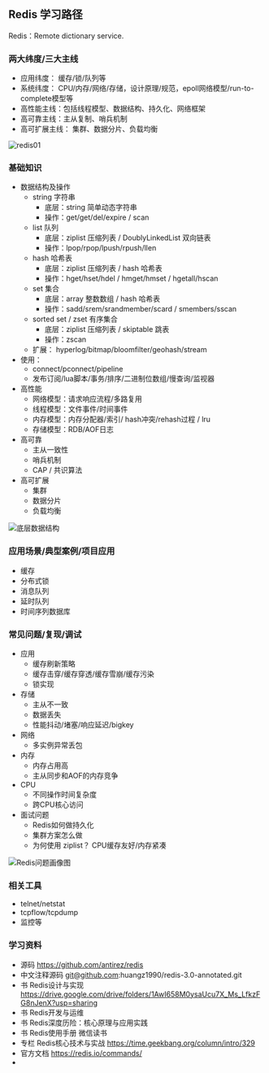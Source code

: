 ## Redis 学习路径

Redis：Remote dictionary service.

### 两大纬度/三大主线
- 应用纬度： 缓存/锁/队列等
- 系统纬度： CPU/内存/网络/存储，设计原理/规范，epoll网络模型/run-to-complete模型等
- 高性能主线：包括线程模型、数据结构、持久化、网络框架
- 高可靠主线：主从复制、哨兵机制
- 高可扩展主线： 集群、数据分片、负载均衡

![redis01](https://static001.geekbang.org/resource/image/79/e7/79da7093ed998a99d9abe91e610b74e7.jpg)


### 基础知识
- 数据结构及操作
    - string 字符串
        - 底层：string 简单动态字符串
        - 操作：get/get/del/expire / scan
    - list 队列
        - 底层：ziplist 压缩列表 / DoublyLinkedList 双向链表
        - 操作：lpop/rpop/lpush/rpush/llen
    - hash 哈希表
        - 底层：ziplist 压缩列表 / hash 哈希表
        - 操作：hget/hset/hdel / hmget/hmset / hgetall/hscan
    - set 集合
        - 底层：array 整数数组 / hash 哈希表
        - 操作：sadd/srem/srandmember/scard / smembers/sscan
    - sorted set / zset 有序集合
        - 底层：ziplist 压缩列表 / skiptable 跳表
        - 操作：zscan
    - 扩展： hyperlog/bitmap/bloomfilter/geohash/stream
- 使用：
    - connect/pconnect/pipeline
    - 发布订阅/lua脚本/事务/排序/二进制位数组/慢查询/监视器
- 高性能
    - 网络模型：请求响应流程/多路复用
    - 线程模型：文件事件/时间事件
    - 内存模型：内存分配器/索引/ hash冲突/rehash过程 / lru
    - 存储模型：RDB/AOF日志
- 高可靠
    - 主从一致性
    - 哨兵机制
    - CAP / 共识算法
- 高可扩展
    - 集群
    - 数据分片
    - 负载均衡

![底层数据结构](https://static001.geekbang.org/resource/image/82/01/8219f7yy651e566d47cc9f661b399f01.jpg)

### 应用场景/典型案例/项目应用
- 缓存
- 分布式锁
- 消息队列
- 延时队列
- 时间序列数据库

### 常见问题/复现/调试
- 应用
    - 缓存刷新策略
    - 缓存击穿/缓存穿透/缓存雪崩/缓存污染
    - 锁实现
- 存储
    - 主从不一致
    - 数据丢失
    - 性能抖动/堵塞/响应延迟/bigkey
- 网络
    - 多实例异常丢包
- 内存
    - 内存占用高
    - 主从同步和AOF的内存竞争
- CPU
    - 不同操作时间复杂度
    - 跨CPU核心访问
- 面试问题
    - Redis如何做持久化
    - 集群方案怎么做
    - 为何使用 ziplist？ CPU缓存友好/内存紧凑

![Redis问题画像图](https://static001.geekbang.org/resource/image/70/b4/70a5bc1ddc9e3579a2fcb8a5d44118b4.jpeg)

### 相关工具
- telnet/netstat
- tcpflow/tcpdump
- 监控等

### 学习资料
- 源码 https://github.com/antirez/redis 
- 中文注释源码 git@github.com:huangz1990/redis-3.0-annotated.git 
- 书 Redis设计与实现 https://drive.google.com/drive/folders/1AwI658M0ysaUcu7X_Ms_LfkzFG8nJenX?usp=sharing
- 书 Redis开发与运维
- 书 Redis深度历险：核心原理与应用实践
- 书 Redis使用手册 微信读书
- 专栏 Redis核心技术与实战 https://time.geekbang.org/column/intro/329
- 官方文档 https://redis.io/commands/
- 